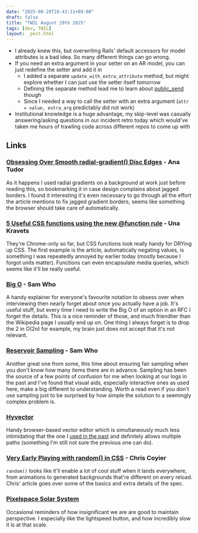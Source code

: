 ```yaml
---
date: "2025-08-29T18:43:11+09:00"
draft: false
title: "TWIL August 29th 2025"
tags: [dev, TWIL]
layout: _post.html
---
```


- I already knew this, but overwriting Rails' default accessors for model attributes is a bad idea. So many different things can go wrong.
- If you need an extra argument in your setter on an AR model, you can just redefine the setter and add it in
  - I added a separate `update_with_extra_attribute` method, but might explore whether I can just use the setter itself tomorrow
  - Defining the separate method lead me to learn about [public_send](https://docs.ruby-lang.org/en/master/Object.html#method-i-public_send) though
  - Since I needed a way to call the setter with an extra argument (`attr = value, extra_arg` predictably did not work)
- Institutional knowledge is a huge advantage, my skip-level was casually answering/asking questions in our incident retro today which would've taken me hours of trawling code across different repos to come up with

## Links

### [Obsessing Over Smooth radial-gradient() Disc Edges](https://frontendmasters.com/blog/obsessing-over-smooth-radial-gradient-disc-edges/) - Ana Tudor

As it happens I used radial gradients on a background at work just before reading this, so bookmarking it in case design complains about jagged borders. I found it interesting it's even necessary to go through all the effort the article mentions to fix jagged gradient borders, seems like something the browser should take care of automatically.

### [5 Useful CSS functions using the new @function rule](https://una.im/5-css-functions/) - Una Kravets

They're Chrome-only so far, but CSS functions look really handy for DRYing up CSS. The first example is the article, automatically negating values, is something I was repeatedly annoyed by earlier today (mostly because I forgot units matter). Functions can even encapsulate media queries, which seems like it'll be really useful.

### [Big O](https://samwho.dev/big-o/) - Sam Who

A handy explainer for everyone's favourite notation to obsess over when interviewing then nearly forget about once you actually have a job. It's useful stuff, but every time I need to write the Big O of an option in an RFC I forget the details. This is a nice reminder of those, and much friendlier than the Wikipedia page I usually end up on. One thing I always forget is to drop the 2 in O(2n) for example, my brain just does not accept that it's not relevant.

### [Reservoir Sampling](https://samwho.dev/reservoir-sampling/) - Sam Who

Another great one from some, this time about ensuring fair sampling when you don't know how many items there are in advance. Sampling has been the source of a few points of confusion for me when looking at our logs in the past and I've found that visual aids, especially interactive ones as used here, make a big different to understanding. Worth a read even if you don't use sampling just to be surprised by how simple the solution to a seemingly complex problem is.

### [Hyvector](https://www.hyvector.com/)

Handy browser-based vector editor which is simultaneously much less intimidating that the one I [used in the past](https://yqnn.github.io/svg-path-editor/) and definitely allows multiple paths (something I'm still not sure the previous one can do).

### [Very Early Playing with random() in CSS](https://frontendmasters.com/blog/very-early-playing-with-random-in-css/) - Chris Coyier

`random()` looks like it'll enable a lot of cool stuff when it lands everywhere, from animations to generated backgrounds that're different on every reload. Chris' article goes over some of the basics and extra details of the spec.

### [Pixelspace Solar System](https://joshworth.com/dev/pixelspace/pixelspace_solarsystem.html)

Occasional reminders of how insignificant we are are good to maintain perspective. I especially like the lightspeed button, and how incredibly slow it is at that scale.
